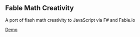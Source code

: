 ## Fable Math Creativity

A port of flash math creativity to JavaScript via F# and Fable.io

[Demo](https://richardjharding.github.io/fable-math-creativity/)
